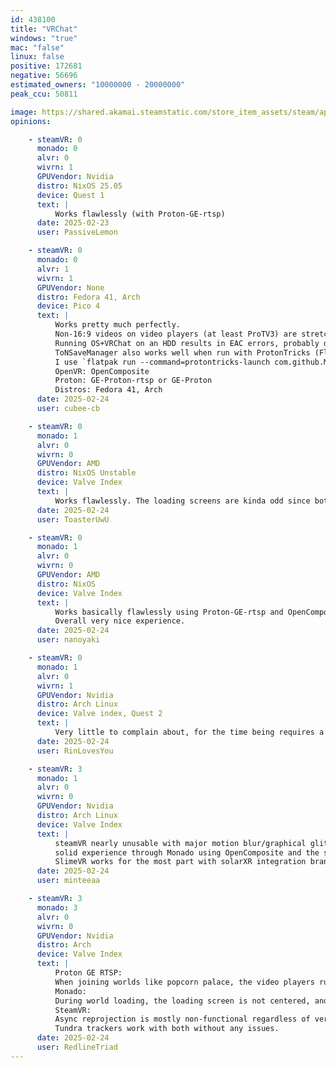 ```yaml
---
id: 438100
title: "VRChat"
windows: "true"
mac: "false"
linux: false
positive: 172681
negative: 56696
estimated_owners: "10000000 - 20000000"
peak_ccu: 50811

image: https://shared.akamai.steamstatic.com/store_item_assets/steam/apps/438100/header.jpg?t=1729272027
opinions:

    - steamVR: 0
      monado: 0
      alvr: 0
      wivrn: 1
      GPUVendor: Nvidia
      distro: NixOS 25.05
      device: Quest 1
      text: |
          Works flawlessly (with Proton-GE-rtsp)
      date: 2025-02-23
      user: PassiveLemon

    - steamVR: 0
      monado: 0
      alvr: 1
      wivrn: 1
      GPUVendor: None
      distro: Fedora 41, Arch
      device: Pico 4
      text: |
          Works pretty much perfectly.
          Non-16:9 videos on video players (at least ProTV3) are stretched, while on Windows they are letterboxed. Not sure if this is a Unity issue.
          Running OS+VRChat on an HDD results in EAC errors, probably due to a speed bottleneck. Moving to an SSD resolved it for me.
          ToNSaveManager also works well when run with ProtonTricks (FlatPak `com.github.Matoking.protontricks`) in the VRChat prefix. (May need to set flatpak permissions to allow it access to the `ToNSaveManager.exe`)
          I use `flatpak run --command=protontricks-launch com.github.Matoking.protontricks --appid 438100 ./ToNSaveManager.exe` to run it, plus `notify-send` to tell me when my launch script runs (since it takes a while to launch) and if it stops.
          OpenVR: OpenComposite
          Proton: GE-Proton-rtsp or GE-Proton
          Distros: Fedora 41, Arch
      date: 2025-02-24
      user: cubee-cb

    - steamVR: 0
      monado: 1
      alvr: 0
      wivrn: 0
      GPUVendor: AMD
      distro: NixOS Unstable
      device: Valve Index
      text: |
          Works flawlessly. The loading screens are kinda odd since both the "Loading" text and preview image are just of to the side stacked on top of each other and not angled right, but it doesnt affect anything at all, you can still read if its loading or connecting, you can still play the Game just fine. It just looks kinda odd.
      date: 2025-02-24
      user: ToasterUwU

    - steamVR: 0
      monado: 1
      alvr: 0
      wivrn: 0
      GPUVendor: AMD
      distro: NixOS
      device: Valve Index
      text: |
          Works basically flawlessly using Proton-GE-rtsp and OpenComposite. Haven't tried XRizer much, but from my usage it's seemed flawless for me. Documentation for setup on NixOS is pretty good, too. Nixpkgs overlays such as nixpkgs-xr for nightly builds of XR packages like Monado, Wlx-Overlay-s, Wayvr-Dashboard and others exist and makes it feel truly cutting edge. Performance is excellent with AMD only hardware 7900XTX and 5800x3D. Video players cause performance dips, but that's to be expected. Assuming 60fps, it will probably dip by about 10fps when looking at it or when it's active. FBT works flawlessly as long as STEAMVR_LH_ENABLE is set in the Monado environment.
          Overall very nice experience.
      date: 2025-02-24
      user: nanoyaki

    - steamVR: 0
      monado: 1
      alvr: 0
      wivrn: 1
      GPUVendor: Nvidia
      distro: Arch Linux
      device: Valve index, Quest 2
      text: |
          Very little to complain about, for the time being requires a [Custom Proton Version](https://github.com/SpookySkeletons/proton-ge-rtsp) for proper video player and live stream support 
      date: 2025-02-24
      user: RinLovesYou

    - steamVR: 3
      monado: 1
      alvr: 0
      wivrn: 0
      GPUVendor: Nvidia
      distro: Arch Linux
      device: Valve Index
      text: |
          steamVR nearly unusable with major motion blur/graphical glitches at higher refresh rates, playable if there's really no other option
          solid experience through Monado using OpenComposite and the steamVR Lighthouse driver and wlx-overlay-s, comparable to and in some situations outperforms windows - use GE-Proton-RTSP for proper fixes relating to video players
          SlimeVR works for the most part with solarXR integration branch built using Envision, and alternatively works well using OSC
      date: 2025-02-24
      user: minteeaa

    - steamVR: 3
      monado: 3
      alvr: 0
      wivrn: 0
      GPUVendor: Nvidia
      distro: Arch
      device: Valve Index
      text: |
          Proton GE RTSP:
          When joining worlds like popcorn palace, the video players run at fast-forward speed until they catch up, however the audio and video is never correctly synced even after it catches up.
          Monado:
          During world loading, the loading screen is not centered, and has a strange white border, and you can sometimes also see some hints of the loading world.
          SteamVR:
          Async reprojection is mostly non-functional regardless of version which makes sustaining high FPS incredibly important, and you also have constant double images while moving head.
          Tundra trackers work with both without any issues.
      date: 2025-02-24
      user: RedlineTriad
---
```

